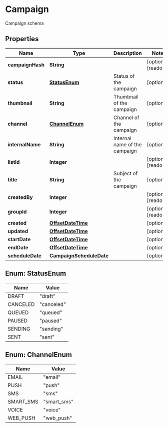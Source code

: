 

# Campaign

Campaign schema

## Properties

| Name | Type | Description | Notes |
|------------ | ------------- | ------------- | -------------|
|**campaignHash** | **String** |  |  [optional] [readonly] |
|**status** | [**StatusEnum**](#StatusEnum) | Status of the campaign |  [optional] |
|**thumbnail** | **String** | Thumbnail of the campaign |  [optional] |
|**channel** | [**ChannelEnum**](#ChannelEnum) | Channel of the campaign |  [optional] |
|**internalName** | **String** | Internal name of the campaign |  [optional] |
|**listId** | **Integer** |  |  [optional] [readonly] |
|**title** | **String** | Subject of the campaign |  [optional] |
|**createdBy** | **Integer** |  |  [optional] [readonly] |
|**groupId** | **Integer** |  |  [optional] [readonly] |
|**created** | [**OffsetDateTime**](OffsetDateTime.md) |  |  [optional] |
|**updated** | [**OffsetDateTime**](OffsetDateTime.md) |  |  [optional] |
|**startDate** | [**OffsetDateTime**](OffsetDateTime.md) |  |  [optional] |
|**endDate** | [**OffsetDateTime**](OffsetDateTime.md) |  |  [optional] |
|**scheduleDate** | [**CampaignScheduleDate**](CampaignScheduleDate.md) |  |  [optional] |



## Enum: StatusEnum

| Name | Value |
|---- | -----|
| DRAFT | &quot;draft&quot; |
| CANCELED | &quot;canceled&quot; |
| QUEUED | &quot;queued&quot; |
| PAUSED | &quot;paused&quot; |
| SENDING | &quot;sending&quot; |
| SENT | &quot;sent&quot; |



## Enum: ChannelEnum

| Name | Value |
|---- | -----|
| EMAIL | &quot;email&quot; |
| PUSH | &quot;push&quot; |
| SMS | &quot;sms&quot; |
| SMART_SMS | &quot;smart_sms&quot; |
| VOICE | &quot;voice&quot; |
| WEB_PUSH | &quot;web_push&quot; |



